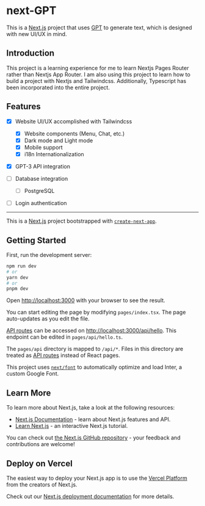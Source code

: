 # next-GPT

This is a [Next.js](https://nextjs.org/) project that uses [GPT](https://openai.com/blog/openai-api/) to generate text, which is designed with new UI/UX in mind.

## Introduction

This project is a learning experience for me to learn Nextjs Pages Router rather than Nextjs App Router.
I am also using this project to learn how to build a project with Nextjs and Tailwindcss.
Additionally, Typescript has been incorporated into the entire project.


## Features

- [x] Website UI/UX accomplished with Tailwindcss
  - [x] Website components (Menu, Chat, etc.) 
  - [x] Dark mode and Light mode
  - [x] Mobile support
  - [x] i18n Internationalization

- [x] GPT-3 API integration

- [ ] Database integration
  - [ ] PostgreSQL

- [ ] Login authentication

---

This is a [Next.js](https://nextjs.org/) project bootstrapped with [`create-next-app`](https://github.com/vercel/next.js/tree/canary/packages/create-next-app).

## Getting Started

First, run the development server:

```bash
npm run dev
# or
yarn dev
# or
pnpm dev
```

Open [http://localhost:3000](http://localhost:3000) with your browser to see the result.

You can start editing the page by modifying `pages/index.tsx`. The page auto-updates as you edit the file.

[API routes](https://nextjs.org/docs/api-routes/introduction) can be accessed on [http://localhost:3000/api/hello](http://localhost:3000/api/hello). This endpoint can be edited in `pages/api/hello.ts`.

The `pages/api` directory is mapped to `/api/*`. Files in this directory are treated as [API routes](https://nextjs.org/docs/api-routes/introduction) instead of React pages.

This project uses [`next/font`](https://nextjs.org/docs/basic-features/font-optimization) to automatically optimize and load Inter, a custom Google Font.

## Learn More

To learn more about Next.js, take a look at the following resources:

- [Next.js Documentation](https://nextjs.org/docs) - learn about Next.js features and API.
- [Learn Next.js](https://nextjs.org/learn) - an interactive Next.js tutorial.

You can check out [the Next.js GitHub repository](https://github.com/vercel/next.js/) - your feedback and contributions are welcome!

## Deploy on Vercel

The easiest way to deploy your Next.js app is to use the [Vercel Platform](https://vercel.com/new?utm_medium=default-template&filter=next.js&utm_source=create-next-app&utm_campaign=create-next-app-readme) from the creators of Next.js.

Check out our [Next.js deployment documentation](https://nextjs.org/docs/deployment) for more details.
